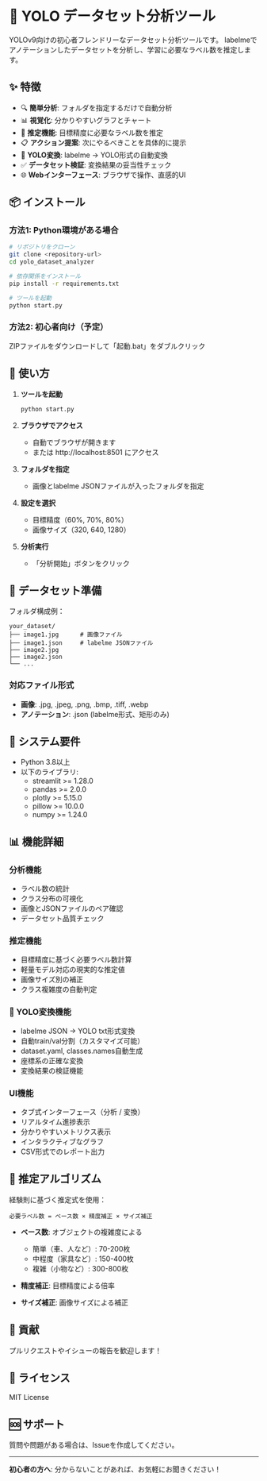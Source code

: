 # 🎯 YOLO データセット分析ツール

YOLOv9向けの初心者フレンドリーなデータセット分析ツールです。
labelmeでアノテーションしたデータセットを分析し、学習に必要なラベル数を推定します。

## ✨ 特徴

- 🔍 **簡単分析**: フォルダを指定するだけで自動分析
- 📊 **視覚化**: 分かりやすいグラフとチャート
- 🎯 **推定機能**: 目標精度に必要なラベル数を推定
- 📋 **アクション提案**: 次にやるべきことを具体的に提示
- 🔄 **YOLO変換**: labelme → YOLO形式の自動変換
- ✅ **データセット検証**: 変換結果の妥当性チェック
- 🌐 **Webインターフェース**: ブラウザで操作、直感的UI

## 📦 インストール

### 方法1: Python環境がある場合

```bash
# リポジトリをクローン
git clone <repository-url>
cd yolo_dataset_analyzer

# 依存関係をインストール
pip install -r requirements.txt

# ツールを起動
python start.py
```

### 方法2: 初心者向け（予定）

ZIPファイルをダウンロードして「起動.bat」をダブルクリック

## 🚀 使い方

1. **ツールを起動**
   ```bash
   python start.py
   ```

2. **ブラウザでアクセス**
   - 自動でブラウザが開きます
   - または http://localhost:8501 にアクセス

3. **フォルダを指定**
   - 画像とlabelme JSONファイルが入ったフォルダを指定

4. **設定を選択**
   - 目標精度（60%, 70%, 80%）
   - 画像サイズ（320, 640, 1280）

5. **分析実行**
   - 「分析開始」ボタンをクリック

## 📁 データセット準備

フォルダ構成例：
```
your_dataset/
├── image1.jpg      # 画像ファイル
├── image1.json     # labelme JSONファイル
├── image2.jpg
├── image2.json
└── ...
```

### 対応ファイル形式

- **画像**: .jpg, .jpeg, .png, .bmp, .tiff, .webp
- **アノテーション**: .json (labelme形式、矩形のみ)

## 🔧 システム要件

- Python 3.8以上
- 以下のライブラリ:
  - streamlit >= 1.28.0
  - pandas >= 2.0.0
  - plotly >= 5.15.0
  - pillow >= 10.0.0
  - numpy >= 1.24.0

## 📊 機能詳細

### 分析機能
- ラベル数の統計
- クラス分布の可視化
- 画像とJSONファイルのペア確認
- データセット品質チェック

### 推定機能
- 目標精度に基づく必要ラベル数計算
- 軽量モデル対応の現実的な推定値
- 画像サイズ別の補正
- クラス複雑度の自動判定

### 🔄 YOLO変換機能
- labelme JSON → YOLO txt形式変換
- 自動train/val分割（カスタマイズ可能）
- dataset.yaml, classes.names自動生成
- 座標系の正確な変換
- 変換結果の検証機能

### UI機能
- タブ式インターフェース（分析 / 変換）
- リアルタイム進捗表示
- 分かりやすいメトリクス表示
- インタラクティブなグラフ
- CSV形式でのレポート出力

## 🎯 推定アルゴリズム

経験則に基づく推定式を使用：

```
必要ラベル数 = ベース数 × 精度補正 × サイズ補正
```

- **ベース数**: オブジェクトの複雑度による
  - 簡単（車、人など）: 70-200枚
  - 中程度（家具など）: 150-400枚  
  - 複雑（小物など）: 300-800枚

- **精度補正**: 目標精度による倍率
- **サイズ補正**: 画像サイズによる補正

## 🤝 貢献

プルリクエストやイシューの報告を歓迎します！

## 📄 ライセンス

MIT License

## 🆘 サポート

質問や問題がある場合は、Issueを作成してください。

---

**初心者の方へ**: 分からないことがあれば、お気軽にお聞きください！